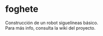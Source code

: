 # foghete
Construcción de un robot siguelíneas básico.</br>
Para más info, consulta la wiki del proyecto.

